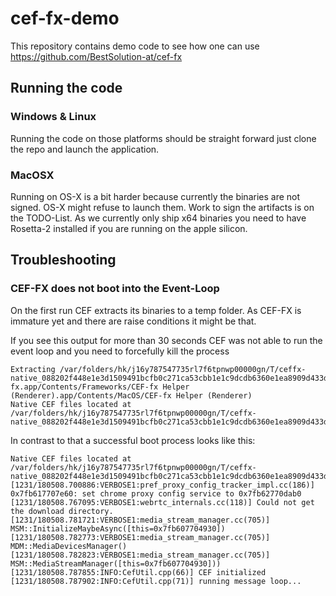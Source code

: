 # cef-fx-demo

This repository contains demo code to see how one can use https://github.com/BestSolution-at/cef-fx

## Running the code

### Windows & Linux

Running the code on those platforms should be straight forward just clone the repo and launch the application.

### MacOSX

Running on OS-X is a bit harder because currently the binaries are not signed. OS-X might refuse to launch them. 
Work to sign the artifacts is on the TODO-List. As we currently only ship x64 binaries you need to have Rosetta-2 
installed if you are running on the apple silicon.

## Troubleshooting

### CEF-FX does not boot into the Event-Loop

On the first run CEF extracts its binaries to a temp folder. As CEF-FX is immature yet and there are raise conditions
it might be that.

If you see this output for more than 30 seconds CEF was not able to run the event loop and you need to forcefully kill the process
```
Extracting /var/folders/hk/j16y787547735rl7f6tpnwp00000gn/T/ceffx-native_088202f448e1e3d1509491bcfb0c271ca53cbb1e1c9dcdb6360e1ea8909d433d/CEF-fx.app/Contents/Frameworks/CEF-fx Helper (Renderer).app/Contents/MacOS/CEF-fx Helper (Renderer)
Native CEF files located at /var/folders/hk/j16y787547735rl7f6tpnwp00000gn/T/ceffx-native_088202f448e1e3d1509491bcfb0c271ca53cbb1e1c9dcdb6360e1ea8909d433d
```

In contrast to that a successful boot process looks like this:

```
Native CEF files located at /var/folders/hk/j16y787547735rl7f6tpnwp00000gn/T/ceffx-native_088202f448e1e3d1509491bcfb0c271ca53cbb1e1c9dcdb6360e1ea8909d433d
[1231/180508.700886:VERBOSE1:pref_proxy_config_tracker_impl.cc(186)] 0x7fb617707e60: set chrome proxy config service to 0x7fb62770dab0
[1231/180508.767095:VERBOSE1:webrtc_internals.cc(118)] Could not get the download directory.
[1231/180508.781721:VERBOSE1:media_stream_manager.cc(705)] MSM::InitializeMaybeAsync([this=0x7fb607704930])
[1231/180508.782773:VERBOSE1:media_stream_manager.cc(705)] MDM::MediaDevicesManager()
[1231/180508.782823:VERBOSE1:media_stream_manager.cc(705)] MSM::MediaStreamManager([this=0x7fb607704930]))
[1231/180508.787855:INFO:CefUtil.cpp(66)] CEF initialized
[1231/180508.787902:INFO:CefUtil.cpp(71)] running message loop...
```
